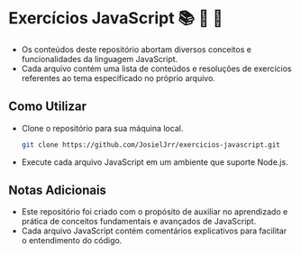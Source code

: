 # Exercícios JavaScript :books: :memo: :brain:

- Os conteúdos deste repositório abortam diversos conceitos e funcionalidades da linguagem JavaScript. 
- Cada arquivo contém uma lista de conteúdos e resoluções de exercícios referentes ao tema especificado no próprio arquivo.

## Como Utilizar
- Clone o repositório para sua máquina local.
  ```bash
  git clone https://github.com/JosielJrr/exercicios-javascript.git 
- Execute cada arquivo JavaScript em um ambiente que suporte Node.js.

## Notas Adicionais
- Este repositório foi criado com o propósito de auxiliar no aprendizado e prática de conceitos fundamentais e avançados de JavaScript.
- Cada arquivo JavaScript contém comentários explicativos para facilitar o entendimento do código.
